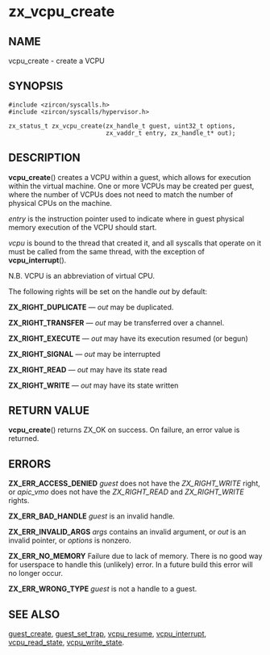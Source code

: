 # zx_vcpu_create

## NAME

vcpu_create - create a VCPU

## SYNOPSIS

```
#include <zircon/syscalls.h>
#include <zircon/syscalls/hypervisor.h>

zx_status_t zx_vcpu_create(zx_handle_t guest, uint32_t options,
                           zx_vaddr_t entry, zx_handle_t* out);
```

## DESCRIPTION

**vcpu_create**() creates a VCPU within a guest, which allows for execution
within the virtual machine. One or more VCPUs may be created per guest, where
the number of VCPUs does not need to match the number of physical CPUs on the
machine.

*entry* is the instruction pointer used to indicate where in guest physical
memory execution of the VCPU should start.

*vcpu* is bound to the thread that created it, and all syscalls that operate on
it must be called from the same thread, with the exception of
**vcpu_interrupt**().

N.B. VCPU is an abbreviation of virtual CPU.

The following rights will be set on the handle *out* by default:

**ZX_RIGHT_DUPLICATE** — *out* may be duplicated.

**ZX_RIGHT_TRANSFER** — *out* may be transferred over a channel.

**ZX_RIGHT_EXECUTE** — *out* may have its execution resumed (or begun)

**ZX_RIGHT_SIGNAL** — *out* may be interrupted

**ZX_RIGHT_READ** — *out* may have its state read

**ZX_RIGHT_WRITE** — *out* may have its state written

## RETURN VALUE

**vcpu_create**() returns ZX_OK on success. On failure, an error value is
returned.

## ERRORS

**ZX_ERR_ACCESS_DENIED** *guest* does not have the *ZX_RIGHT_WRITE* right, or
*apic_vmo* does not have the *ZX_RIGHT_READ* and *ZX_RIGHT_WRITE* rights.

**ZX_ERR_BAD_HANDLE** *guest* is an invalid handle.

**ZX_ERR_INVALID_ARGS** *args* contains an invalid argument, or *out* is an
invalid pointer, or *options* is nonzero.

**ZX_ERR_NO_MEMORY**  Failure due to lack of memory.
There is no good way for userspace to handle this (unlikely) error.
In a future build this error will no longer occur.

**ZX_ERR_WRONG_TYPE** *guest* is not a handle to a guest.

## SEE ALSO

[guest_create](guest_create.md),
[guest_set_trap](guest_set_trap.md),
[vcpu_resume](vcpu_resume.md),
[vcpu_interrupt](vcpu_interrupt.md),
[vcpu_read_state](vcpu_read_state.md),
[vcpu_write_state](vcpu_write_state.md).

